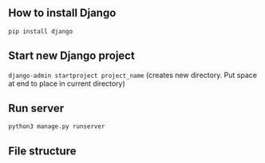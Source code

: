 ## How to install Django
`pip install django`

## Start new Django project
`django-admin startproject project_name` (creates new directory. Put space at end to place in current directory)

## Run server
`python3 manage.py runserver`

## File structure

